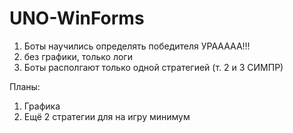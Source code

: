 # UNO-WinForms

1. Боты научились определять победителя УРААААА!!!
2. без графики, только логи
3. Боты располгают только одной стратегией (т. 2 и 3 СИМПР)

Планы:
1. Графика
2. Ещё 2 стратегии для на игру минимум
